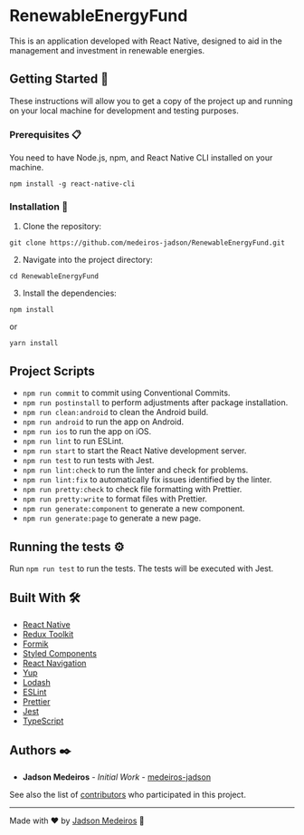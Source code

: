 # RenewableEnergyFund

This is an application developed with React Native, designed to aid in the management and investment in renewable energies.

## Getting Started 🚀

These instructions will allow you to get a copy of the project up and running on your local machine for development and testing purposes.

### Prerequisites 📋

You need to have Node.js, npm, and React Native CLI installed on your machine.

```
npm install -g react-native-cli
```

### Installation 🔧

1. Clone the repository:

```
git clone https://github.com/medeiros-jadson/RenewableEnergyFund.git
```

2. Navigate into the project directory:

```
cd RenewableEnergyFund
```

3. Install the dependencies:

```
npm install
```

or

```
yarn install
```

## Project Scripts

- `npm run commit` to commit using Conventional Commits.
- `npm run postinstall` to perform adjustments after package installation.
- `npm run clean:android` to clean the Android build.
- `npm run android` to run the app on Android.
- `npm run ios` to run the app on iOS.
- `npm run lint` to run ESLint.
- `npm run start` to start the React Native development server.
- `npm run test` to run tests with Jest.
- `npm run lint:check` to run the linter and check for problems.
- `npm run lint:fix` to automatically fix issues identified by the linter.
- `npm run pretty:check` to check file formatting with Prettier.
- `npm run pretty:write` to format files with Prettier.
- `npm run generate:component` to generate a new component.
- `npm run generate:page` to generate a new page.

## Running the tests ⚙️

Run `npm run test` to run the tests. The tests will be executed with Jest.

## Built With 🛠️

- [React Native](https://reactnative.dev/)
- [Redux Toolkit](https://redux-toolkit.js.org/)
- [Formik](https://formik.org/)
- [Styled Components](https://styled-components.com/)
- [React Navigation](https://reactnavigation.org/)
- [Yup](https://github.com/jquense/yup)
- [Lodash](https://lodash.com/)
- [ESLint](https://eslint.org/)
- [Prettier](https://prettier.io/)
- [Jest](https://jestjs.io/)
- [TypeScript](https://www.typescriptlang.org/)

## Authors ✒️

- **Jadson Medeiros** - _Initial Work_ - [medeiros-jadson](https://github.com/medeiros-jadson)

See also the list of [contributors](https://github.com/your-username/RenewableEnergyFund/contributors) who participated in this project.

---

Made with ❤️ by [Jadson Medeiros](https://github.com/medeiros-jadson/) 💪
